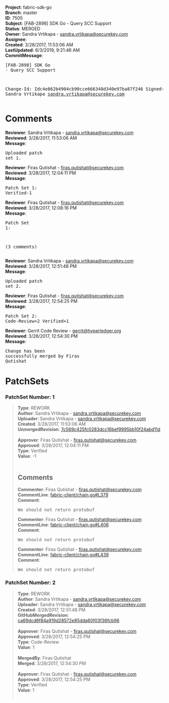 <strong>Project</strong>: fabric-sdk-go<br><strong>Branch</strong>: master<br><strong>ID</strong>: 7505<br><strong>Subject</strong>: [FAB-2898] SDK Go - Query SCC Support<br><strong>Status</strong>: MERGED<br><strong>Owner</strong>: Sandra Vrtikapa - sandra.vrtikapa@securekey.com<br><strong>Assignee</strong>:<br><strong>Created</strong>: 3/28/2017, 11:53:06 AM<br><strong>LastUpdated</strong>: 6/3/2019, 9:21:46 AM<br><strong>CommitMessage</strong>:<br><pre>[FAB-2898] SDK Go - Query SCC Support

Change-Id: Idc4e862b4904cb90cce666348d340e97ba87f246
Signed-off-by: Sandra Vrtikapa <sandra.vrtikapa@securekey.com>
</pre><h1>Comments</h1><strong>Reviewer</strong>: Sandra Vrtikapa - sandra.vrtikapa@securekey.com<br><strong>Reviewed</strong>: 3/28/2017, 11:53:06 AM<br><strong>Message</strong>: <pre>Uploaded patch set 1.</pre><strong>Reviewer</strong>: Firas Qutishat - firas.qutishat@securekey.com<br><strong>Reviewed</strong>: 3/28/2017, 12:04:11 PM<br><strong>Message</strong>: <pre>Patch Set 1: Verified-1</pre><strong>Reviewer</strong>: Firas Qutishat - firas.qutishat@securekey.com<br><strong>Reviewed</strong>: 3/28/2017, 12:08:16 PM<br><strong>Message</strong>: <pre>Patch Set 1:

(3 comments)</pre><strong>Reviewer</strong>: Sandra Vrtikapa - sandra.vrtikapa@securekey.com<br><strong>Reviewed</strong>: 3/28/2017, 12:51:48 PM<br><strong>Message</strong>: <pre>Uploaded patch set 2.</pre><strong>Reviewer</strong>: Firas Qutishat - firas.qutishat@securekey.com<br><strong>Reviewed</strong>: 3/28/2017, 12:54:25 PM<br><strong>Message</strong>: <pre>Patch Set 2: Code-Review+2 Verified+1</pre><strong>Reviewer</strong>: Gerrit Code Review - gerrit@hyperledger.org<br><strong>Reviewed</strong>: 3/28/2017, 12:54:30 PM<br><strong>Message</strong>: <pre>Change has been successfully merged by Firas Qutishat</pre><h1>PatchSets</h1><h3>PatchSet Number: 1</h3><blockquote><strong>Type</strong>: REWORK<br><strong>Author</strong>: Sandra Vrtikapa - sandra.vrtikapa@securekey.com<br><strong>Uploader</strong>: Sandra Vrtikapa - sandra.vrtikapa@securekey.com<br><strong>Created</strong>: 3/28/2017, 11:53:06 AM<br><strong>UnmergedRevision</strong>: [7c569c425fc0283dcc16bef9995bb10f24abd11d](https://github.com/hyperledger-gerrit-archive/fabric-sdk-go/commit/7c569c425fc0283dcc16bef9995bb10f24abd11d)<br><br><strong>Approver</strong>: Firas Qutishat - firas.qutishat@securekey.com<br><strong>Approved</strong>: 3/28/2017, 12:04:11 PM<br><strong>Type</strong>: Verified<br><strong>Value</strong>: -1<br><br><h2>Comments</h2><strong>Commenter</strong>: Firas Qutishat - firas.qutishat@securekey.com<br><strong>CommentLine</strong>: [fabric-client/chain.go#L379](https://github.com/hyperledger-gerrit-archive/fabric-sdk-go/blob/7c569c425fc0283dcc16bef9995bb10f24abd11d/fabric-client/chain.go#L379)<br><strong>Comment</strong>: <pre>We should not return protobuf</pre><strong>Commenter</strong>: Firas Qutishat - firas.qutishat@securekey.com<br><strong>CommentLine</strong>: [fabric-client/chain.go#L406](https://github.com/hyperledger-gerrit-archive/fabric-sdk-go/blob/7c569c425fc0283dcc16bef9995bb10f24abd11d/fabric-client/chain.go#L406)<br><strong>Comment</strong>: <pre>We should not return protobuf</pre><strong>Commenter</strong>: Firas Qutishat - firas.qutishat@securekey.com<br><strong>CommentLine</strong>: [fabric-client/chain.go#L439](https://github.com/hyperledger-gerrit-archive/fabric-sdk-go/blob/7c569c425fc0283dcc16bef9995bb10f24abd11d/fabric-client/chain.go#L439)<br><strong>Comment</strong>: <pre>We should not return protobuf</pre></blockquote><h3>PatchSet Number: 2</h3><blockquote><strong>Type</strong>: REWORK<br><strong>Author</strong>: Sandra Vrtikapa - sandra.vrtikapa@securekey.com<br><strong>Uploader</strong>: Sandra Vrtikapa - sandra.vrtikapa@securekey.com<br><strong>Created</strong>: 3/28/2017, 12:51:48 PM<br><strong>GitHubMergedRevision</strong>: [ca69dcd6f84a919d28572e85dda60f03f36fcb96](https://github.com/hyperledger-gerrit-archive/fabric-sdk-go/commit/ca69dcd6f84a919d28572e85dda60f03f36fcb96)<br><br><strong>Approver</strong>: Firas Qutishat - firas.qutishat@securekey.com<br><strong>Approved</strong>: 3/28/2017, 12:54:25 PM<br><strong>Type</strong>: Code-Review<br><strong>Value</strong>: 1<br><br><strong>MergedBy</strong>: Firas Qutishat<br><strong>Merged</strong>: 3/28/2017, 12:54:30 PM<br><br><strong>Approver</strong>: Firas Qutishat - firas.qutishat@securekey.com<br><strong>Approved</strong>: 3/28/2017, 12:54:25 PM<br><strong>Type</strong>: Verified<br><strong>Value</strong>: 1<br><br></blockquote>